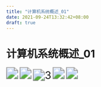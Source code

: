 ```yaml
---
title: "计算机系统概述_01"
date: 2021-09-24T13:32:42+08:00
draft: true
---
```


# 计算机系统概述_01



<img src="https://blog.clayliu.com/post/img/OS/01/1.%20计算机系统概述01_00001.png" style="zoom:200%;" />

<img src="https://blog.clayliu.com/post/img/OS/01/1.%20计算机系统概述01_00002.png" style="zoom:200%;" />

<img src="https://blog.clayliu.com/post/img/OS/01/1.%20计算机系统概述01_00003.png" alt="3" style="zoom:200%;" />

<img src="https://blog.clayliu.com/post/img/OS/01/1.%20计算机系统概述01_00004.png" style="zoom:200%;" />

<img src="https://blog.clayliu.com/post/img/OS/01/1.%20计算机系统概述01_00005.png" style="zoom:200%;" />


